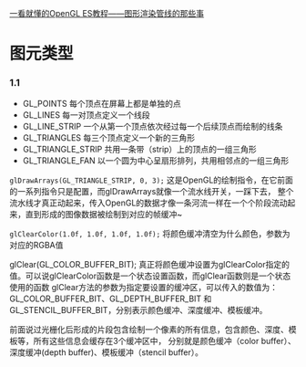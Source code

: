 [一看就懂的OpenGL ES教程——图形渲染管线的那些事](https://juejin.cn/post/7119135465302654984)


# 图元类型

### 1.1  

- GL_POINTS 每个顶点在屏幕上都是单独的点
- GL_LINES 每一对顶点定义一个线段
- GL_LINE_STRIP 一个从第一个顶点依次经过每一个后续顶点而绘制的线条
- GL_TRIANGLES 每三个顶点定义一个新的三角形
- GL_TRIANGLE_STRIP 共用一条带（strip）上的顶点的一组三角形
- GL_TRIANGLE_FAN 以一个圆为中心呈扇形排列，共用相邻点的一组三角形


`glDrawArrays(GL_TRIANGLE_STRIP, 0, 3);`
这是OpenGL的绘制指令，在它前面的一系列指令只是配置，而glDrawArrays就像一个流水线开关，一踩下去，
整个流水线才真正动起来，传入OpenGL的数据才像一条河流一样在一个个阶段流动起来，直到形成的图像数据被绘制到对应的帧缓冲~



`glClearColor(1.0f, 1.0f, 1.0f, 1.0f);`
将颜色缓冲清空为什么颜色，参数为对应的RGBA值

glClear(GL_COLOR_BUFFER_BIT);
真正将颜色缓冲设置为glClearColor指定的值。可以说glClearColor函数是一个状态设置函数，而glClear函数则是一个状态使用的函数
glClear方法的参数为指定要设置的缓冲区，可以传入的数值为：GL_COLOR_BUFFER_BIT、GL_DEPTH_BUFFER_BIT 和 GL_STENCIL_BUFFER_BIT，分别表示颜色缓冲、深度缓冲、模板缓冲。

前面说过光栅化后形成的片段包含绘制一个像素的所有信息，包含颜色、深度、模板等，所有这些信息会缓存在3个缓冲区中，
分别就是颜色缓冲（color buffer）、深度缓冲(depth buffer)、模板缓冲（stencil buffer）。